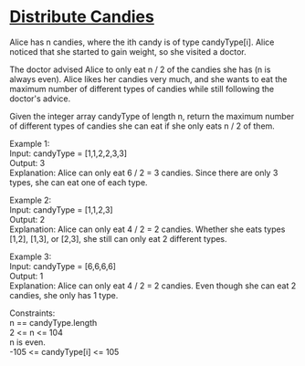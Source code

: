 # [Distribute Candies](https://leetcode.com/problems/distribute-candies/)

Alice has n candies, where the ith candy is of type candyType[i]. Alice noticed that she started to gain weight, so she visited a doctor.  

The doctor advised Alice to only eat n / 2 of the candies she has (n is always even). Alice likes her candies very much, and she wants to eat the maximum number of different types of candies while still following the doctor's advice.  

Given the integer array candyType of length n, return the maximum number of different types of candies she can eat if she only eats n / 2 of them.  

Example 1:  
Input: candyType = [1,1,2,2,3,3]  
Output: 3  
Explanation: Alice can only eat 6 / 2 = 3 candies. Since there are only 3 types, she can eat one of each type.  

Example 2:  
Input: candyType = [1,1,2,3]  
Output: 2  
Explanation: Alice can only eat 4 / 2 = 2 candies. Whether she eats types [1,2], [1,3], or [2,3], she still can only eat 2 different types.  

Example 3:  
Input: candyType = [6,6,6,6]  
Output: 1  
Explanation: Alice can only eat 4 / 2 = 2 candies. Even though she can eat 2 candies, she only has 1 type.  
 
Constraints:  
n == candyType.length  
2 <= n <= 104  
n is even.  
-105 <= candyType[i] <= 105  